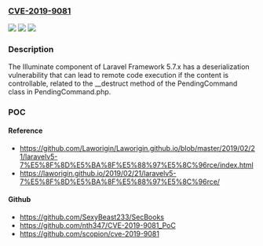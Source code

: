 ### [CVE-2019-9081](https://cve.mitre.org/cgi-bin/cvename.cgi?name=CVE-2019-9081)
![](https://img.shields.io/static/v1?label=Product&message=n%2Fa&color=blue)
![](https://img.shields.io/static/v1?label=Version&message=n%2Fa&color=blue)
![](https://img.shields.io/static/v1?label=Vulnerability&message=n%2Fa&color=brighgreen)

### Description

The Illuminate component of Laravel Framework 5.7.x has a deserialization vulnerability that can lead to remote code execution if the content is controllable, related to the __destruct method of the PendingCommand class in PendingCommand.php.

### POC

#### Reference
- https://github.com/Laworigin/Laworigin.github.io/blob/master/2019/02/21/laravelv5-7%E5%8F%8D%E5%BA%8F%E5%88%97%E5%8C%96rce/index.html
- https://laworigin.github.io/2019/02/21/laravelv5-7%E5%8F%8D%E5%BA%8F%E5%88%97%E5%8C%96rce/

#### Github
- https://github.com/SexyBeast233/SecBooks
- https://github.com/nth347/CVE-2019-9081_PoC
- https://github.com/scopion/cve-2019-9081


